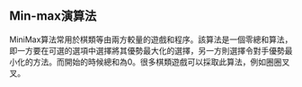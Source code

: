 ## Min-max演算法
MiniMax算法常用於棋類等由兩方較量的遊戲和程序。該算法是一個零總和算法，即一方要在可選的選項中選擇將其優勢最大化的選擇，另一方則選擇令對手優勢最小化的方法。而開始的時候總和為0。很多棋類遊戲可以採取此算法，例如圈圈叉叉。
